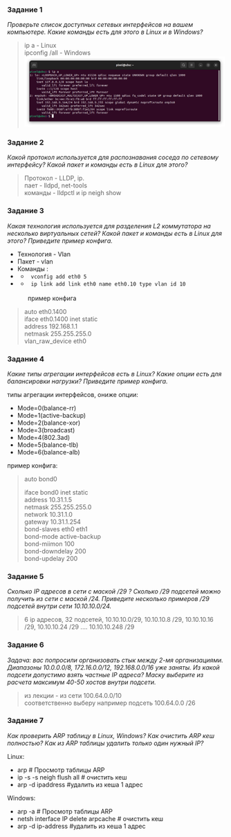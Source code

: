 ### Задание 1  
<i>Проверьте список доступных сетевых интерфейсов на вашем компьютере. Какие команды есть для этого в Linux и в Windows?
</i>

>  ip a   - Linux  
> ipconfig /all - Windows  
![screen](/screen/3.7.Net-1.1-task.png)  

### Задание 2   
<i>Какой протокол используется для распознавания соседа по сетевому интерфейсу? Какой пакет и команды есть в Linux для этого?
</i>

>  Протокол - LLDP, ip.  
>  пает - lldpd, net-tools  
>  команды - lldpctl и ip neigh show  

### Задание 3  
<i>Какая технология используется для разделения L2 коммутатора на несколько виртуальных сетей? Какой пакет и команды есть в Linux для этого? Приведите пример конфига.
</i>

*  Технология - Vlan  
*  Пакет -  vlan  
*  Команды :   
* * <code> vconfig add eth0 5 </code>  
* * <code> ip link add link eth0 name eth0.10 type vlan id 10 </code>  
пример конфига  
> auto eth0.1400  
> iface eth0.1400 inet static  
>        address 192.168.1.1  
>        netmask 255.255.255.0  
>        vlan_raw_device eth0  


### Задание 4   
<i>Какие типы агрегации интерфейсов есть в Linux? Какие опции есть для балансировки нагрузки? Приведите пример конфига.
</i>

типы агрегации интерфейсов, ониже опции:
* Mode=0(balance-rr)
* Mode=1(active-backup) 
* Mode=2(balance-xor) 
* Mode=3(broadcast) 
* Mode=4(802.3ad) 
* Mode=5(balance-tlb) 
* Mode=6(balance-alb)

пример конфига:

>auto bond0  
>  
>iface bond0 inet static  
    address 10.31.1.5  
    netmask 255.255.255.0  
    network 10.31.1.0  
    gateway 10.31.1.254  
    bond-slaves eth0 eth1  
    bond-mode active-backup  
    bond-miimon 100  
    bond-downdelay 200  
    bond-updelay 200  
 


### Задание 5  
<i>Сколько IP адресов в сети с маской /29 ? Сколько /29 подсетей можно получить из сети с маской /24. Приведите несколько примеров /29 подсетей внутри сети 10.10.10.0/24.
</i>

> 6 ip адресов, 32 подсетей,  	10.10.10.0/29, 	10.10.10.8 /29, 10.10.10.16 /29, 10.10.10.24 /29 .... 	10.10.10.248 /29

### Задание 6   
<i>Задача: вас попросили организовать стык между 2-мя организациями. Диапазоны 10.0.0.0/8, 172.16.0.0/12, 192.168.0.0/16 уже заняты. Из какой подсети допустимо взять частные IP адреса? Маску выберите из расчета максимум 40-50 хостов внутри подсети.
</i>

>  из лекции - из сети 100.64.0.0/10  
> соответственно выберу например подсеть 100.64.0.0 /26  


### Задание 7  
<i>Как проверить ARP таблицу в Linux, Windows? Как очистить ARP кеш полностью? Как из ARP таблицы удалить только один нужный IP?  
</i>

Linux:  
* arp # Просмотр таблицы ARP
* ip -s -s neigh flush all # очистить кеш
* arp -d ipaddress #удалить из кеша 1 адрес

Windows:
* arp -a # Просмотр таблицы ARP
* netsh interface IP delete arpcache # очистить кеш
* arp -d ip-address #удалить из кеша 1 адрес

